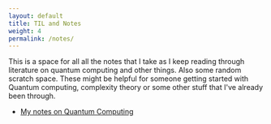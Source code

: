 ```yaml
---
layout: default
title: TIL and Notes
weight: 4
permalink: /notes/
---
```


This is a space for all all the notes that I take as I keep reading through literature on quantum computing and other things. Also some random scratch space. These might be helpful for someone getting started with Quantum computing, complexity theory or some other stuff that I've already been through. 

- [My notes on Quantum Computing](../assets/documents/Quantum_Notes.pdf)


